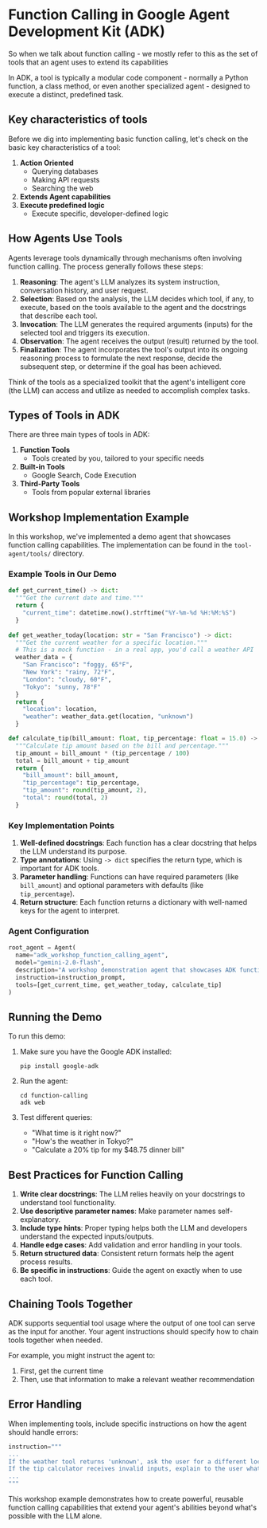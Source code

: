 # Function Calling in Google Agent Development Kit (ADK)

So when we talk about function calling - we mostly refer to this as the set of tools that an agent uses to extend its capabilities

In ADK, a tool is typically a modular code component - normally a Python function, a class method, or even another specialized agent - designed to execute a distinct, predefined task.

## Key characteristics of tools

Before we dig into implementing basic function calling, let's check on the basic key characteristics of a tool:

1. **Action Oriented**
   - Querying databases
   - Making API requests
   - Searching the web
2. **Extends Agent capabilities**
3. **Execute predefined logic**
   - Execute specific, developer-defined logic

## How Agents Use Tools

Agents leverage tools dynamically through mechanisms often involving function calling. The process generally follows these steps:

1. **Reasoning**: The agent's LLM analyzes its system instruction, conversation history, and user request.
2. **Selection**: Based on the analysis, the LLM decides which tool, if any, to execute, based on the tools available to the agent and the docstrings that describe each tool.
3. **Invocation**: The LLM generates the required arguments (inputs) for the selected tool and triggers its execution.
4. **Observation**: The agent receives the output (result) returned by the tool.
5. **Finalization**: The agent incorporates the tool's output into its ongoing reasoning process to formulate the next response, decide the subsequent step, or determine if the goal has been achieved.

Think of the tools as a specialized toolkit that the agent's intelligent core (the LLM) can access and utilize as needed to accomplish complex tasks.

## Types of Tools in ADK

There are three main types of tools in ADK:

1. **Function Tools**
   - Tools created by you, tailored to your specific needs
2. **Built-in Tools**
   - Google Search, Code Execution
3. **Third-Party Tools**
   - Tools from popular external libraries

## Workshop Implementation Example

In this workshop, we've implemented a demo agent that showcases function calling capabilities. The implementation can be found in the `tool-agent/tools/` directory.

### Example Tools in Our Demo

```python
def get_current_time() -> dict:
  """Get the current date and time."""
  return {
    "current_time": datetime.now().strftime("%Y-%m-%d %H:%M:%S")
  }
  
def get_weather_today(location: str = "San Francisco") -> dict:
  """Get the current weather for a specific location."""
  # This is a mock function - in a real app, you'd call a weather API
  weather_data = {
    "San Francisco": "foggy, 65°F",
    "New York": "rainy, 72°F",
    "London": "cloudy, 60°F",
    "Tokyo": "sunny, 78°F"
  }
  return {
    "location": location,
    "weather": weather_data.get(location, "unknown")
  }

def calculate_tip(bill_amount: float, tip_percentage: float = 15.0) -> dict:
  """Calculate tip amount based on the bill and percentage."""
  tip_amount = bill_amount * (tip_percentage / 100)
  total = bill_amount + tip_amount
  return {
    "bill_amount": bill_amount,
    "tip_percentage": tip_percentage,
    "tip_amount": round(tip_amount, 2),
    "total": round(total, 2)
  }
```

### Key Implementation Points

1. **Well-defined docstrings**: Each function has a clear docstring that helps the LLM understand its purpose.
2. **Type annotations**: Using `-> dict` specifies the return type, which is important for ADK tools.
3. **Parameter handling**: Functions can have required parameters (like `bill_amount`) and optional parameters with defaults (like `tip_percentage`).
4. **Return structure**: Each function returns a dictionary with well-named keys for the agent to interpret.

### Agent Configuration

```python
root_agent = Agent(
  name="adk_workshop_function_calling_agent",
  model="gemini-2.0-flash",
  description="A workshop demonstration agent that showcases ADK function calling capabilities.",
  instruction=instruction_prompt,
  tools=[get_current_time, get_weather_today, calculate_tip]
)
```

## Running the Demo

To run this demo:

1. Make sure you have the Google ADK installed:
   ```
   pip install google-adk
   ```

2. Run the agent:
   ```
   cd function-calling
   adk web
   ```

3. Test different queries:
   - "What time is it right now?"
   - "How's the weather in Tokyo?"
   - "Calculate a 20% tip for my $48.75 dinner bill"

## Best Practices for Function Calling

1. **Write clear docstrings**: The LLM relies heavily on your docstrings to understand tool functionality.
2. **Use descriptive parameter names**: Make parameter names self-explanatory.
3. **Include type hints**: Proper typing helps both the LLM and developers understand the expected inputs/outputs.
4. **Handle edge cases**: Add validation and error handling in your tools.
5. **Return structured data**: Consistent return formats help the agent process results.
6. **Be specific in instructions**: Guide the agent on exactly when to use each tool.

## Chaining Tools Together

ADK supports sequential tool usage where the output of one tool can serve as the input for another. Your agent instructions should specify how to chain tools together when needed.

For example, you might instruct the agent to:
1. First, get the current time
2. Then, use that information to make a relevant weather recommendation

## Error Handling

When implementing tools, include specific instructions on how the agent should handle errors:

```python
instruction="""
...
If the weather tool returns 'unknown', ask the user for a different location.
If the tip calculator receives invalid inputs, explain to the user what went wrong.
...
"""
```

This workshop example demonstrates how to create powerful, reusable function calling capabilities that extend your agent's abilities beyond what's possible with the LLM alone.





